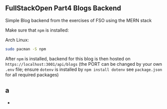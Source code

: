 FullStackOpen Part4 Blogs Backend
-
Simple Blog backend from the exercises of FSO using the MERN stack 

Make sure that `npm` is installed:

Arch Linux:
```Bash
sudo pacman -S npm
```

After `npm` is installed, backend for this blog is then hosted on `https://localhost:3001/api/blogs` (the PORT can be changed by your own `.env` file; ensure `dotenv` is installed by `npm install dotenv` see `package.json` for all required packages)


a
-
-


